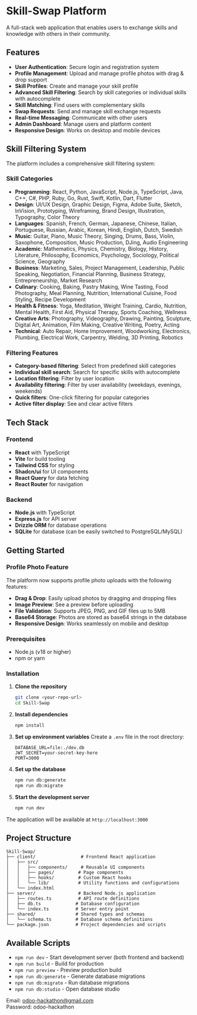 # Skill-Swap Platform

A full-stack web application that enables users to exchange skills and knowledge with others in their community.

## Features

- **User Authentication**: Secure login and registration system
- **Profile Management**: Upload and manage profile photos with drag & drop support
- **Skill Profiles**: Create and manage your skill profile
- **Advanced Skill Filtering**: Search by skill categories or individual skills with autocomplete
- **Skill Matching**: Find users with complementary skills
- **Swap Requests**: Send and manage skill exchange requests
- **Real-time Messaging**: Communicate with other users
- **Admin Dashboard**: Manage users and platform content
- **Responsive Design**: Works on desktop and mobile devices

## Skill Filtering System

The platform includes a comprehensive skill filtering system:

### Skill Categories
- **Programming**: React, Python, JavaScript, Node.js, TypeScript, Java, C++, C#, PHP, Ruby, Go, Rust, Swift, Kotlin, Dart, Flutter
- **Design**: UI/UX Design, Graphic Design, Figma, Adobe Suite, Sketch, InVision, Prototyping, Wireframing, Brand Design, Illustration, Typography, Color Theory
- **Languages**: Spanish, French, German, Japanese, Chinese, Italian, Portuguese, Russian, Arabic, Korean, Hindi, English, Dutch, Swedish
- **Music**: Guitar, Piano, Music Theory, Singing, Drums, Bass, Violin, Saxophone, Composition, Music Production, DJing, Audio Engineering
- **Academic**: Mathematics, Physics, Chemistry, Biology, History, Literature, Philosophy, Economics, Psychology, Sociology, Political Science, Geography
- **Business**: Marketing, Sales, Project Management, Leadership, Public Speaking, Negotiation, Financial Planning, Business Strategy, Entrepreneurship, Market Research
- **Culinary**: Cooking, Baking, Pastry Making, Wine Tasting, Food Photography, Meal Planning, Nutrition, International Cuisine, Food Styling, Recipe Development
- **Health & Fitness**: Yoga, Meditation, Weight Training, Cardio, Nutrition, Mental Health, First Aid, Physical Therapy, Sports Coaching, Wellness
- **Creative Arts**: Photography, Videography, Drawing, Painting, Sculpture, Digital Art, Animation, Film Making, Creative Writing, Poetry, Acting
- **Technical**: Auto Repair, Home Improvement, Woodworking, Electronics, Plumbing, Electrical Work, Carpentry, Welding, 3D Printing, Robotics

### Filtering Features
- **Category-based filtering**: Select from predefined skill categories
- **Individual skill search**: Search for specific skills with autocomplete
- **Location filtering**: Filter by user location
- **Availability filtering**: Filter by user availability (weekdays, evenings, weekends)
- **Quick filters**: One-click filtering for popular categories
- **Active filter display**: See and clear active filters

## Tech Stack

### Frontend
- **React** with TypeScript
- **Vite** for build tooling
- **Tailwind CSS** for styling
- **Shadcn/ui** for UI components
- **React Query** for data fetching
- **React Router** for navigation

### Backend
- **Node.js** with TypeScript
- **Express.js** for API server
- **Drizzle ORM** for database operations
- **SQLite** for database (can be easily switched to PostgreSQL/MySQL)

## Getting Started

### Profile Photo Feature

The platform now supports profile photo uploads with the following features:
- **Drag & Drop**: Easily upload photos by dragging and dropping files
- **Image Preview**: See a preview before uploading
- **File Validation**: Supports JPEG, PNG, and GIF files up to 5MB
- **Base64 Storage**: Photos are stored as base64 strings in the database
- **Responsive Design**: Works seamlessly on mobile and desktop

### Prerequisites
- Node.js (v18 or higher)
- npm or yarn

### Installation

1. **Clone the repository**
   ```bash
   git clone <your-repo-url>
   cd Skill-Swap
   ```

2. **Install dependencies**
   ```bash
   npm install
   ```

3. **Set up environment variables**
   Create a `.env` file in the root directory:
   ```env
   DATABASE_URL=file:./dev.db
   JWT_SECRET=your-secret-key-here
   PORT=3000
   ```

4. **Set up the database**
   ```bash
   npm run db:generate
   npm run db:migrate
   ```

5. **Start the development server**
   ```bash
   npm run dev
   ```

The application will be available at `http://localhost:3000`


## Project Structure

```
Skill-Swap/
├── client/                 # Frontend React application
│   ├── src/
│   │   ├── components/     # Reusable UI components
│   │   ├── pages/         # Page components
│   │   ├── hooks/         # Custom React hooks
│   │   └── lib/           # Utility functions and configurations
│   └── index.html
├── server/                # Backend Node.js application
│   ├── routes.ts          # API route definitions
│   ├── db.ts             # Database configuration
│   └── index.ts          # Server entry point
├── shared/               # Shared types and schemas
│   └── schema.ts         # Database schema definitions
└── package.json          # Project dependencies and scripts
```

## Available Scripts

- `npm run dev` - Start development server (both frontend and backend)
- `npm run build` - Build for production
- `npm run preview` - Preview production build
- `npm run db:generate` - Generate database migrations
- `npm run db:migrate` - Run database migrations
- `npm run db:studio` - Open database studio

Email:    odoo-hackathon@gmail.com  
Password: odoo-hackathon
